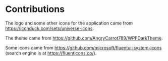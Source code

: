 # Contributions

The logo and some other icons for the application came from https://iconduck.com/sets/universe-icons.

The theme came from https://github.com/AngryCarrot789/WPFDarkTheme.

Some icons came from https://github.com/microsoft/fluentui-system-icons (search engine is at https://fluenticons.co/).
